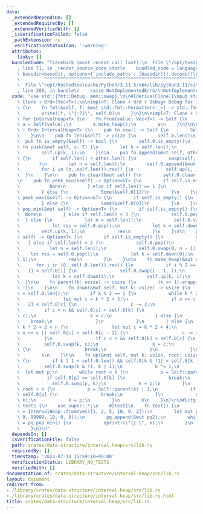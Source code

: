 ```yaml
---
data:
  _extendedDependsOn: []
  _extendedRequiredBy: []
  _extendedVerifiedWith: []
  _isVerificationFailed: false
  _pathExtension: rs
  _verificationStatusIcon: ':warning:'
  attributes:
    links: []
  bundledCode: "Traceback (most recent call last):\n  File \"/opt/hostedtoolcache/Python/3.11.5/x64/lib/python3.11/site-packages/onlinejudge_verify/documentation/build.py\"\
    , line 71, in _render_source_code_stat\n    bundled_code = language.bundle(stat.path,\
    \ basedir=basedir, options={'include_paths': [basedir]}).decode()\n          \
    \         ^^^^^^^^^^^^^^^^^^^^^^^^^^^^^^^^^^^^^^^^^^^^^^^^^^^^^^^^^^^^^^^^^^^^^^^^^^^^^^^^^\n\
    \  File \"/opt/hostedtoolcache/Python/3.11.5/x64/lib/python3.11/site-packages/onlinejudge_verify/languages/rust.py\"\
    , line 288, in bundle\n    raise NotImplementedError\nNotImplementedError\n"
  code: "use std::{fmt::Debug, mem::swap};\n\n#[derive(Clone)]\npub struct IntervalHeap<T:\
    \ Clone + Ord>(Vec<T>);\n\nimpl<T: Clone + Ord + Debug> Debug for IntervalHeap<T>\
    \ {\n    fn fmt(&self, f: &mut std::fmt::Formatter<'_>) -> std::fmt::Result {\n\
    \        write!(f, \"{:?}\", self.0)\n    }\n}\n\nimpl<T: Clone + Ord> From<Vec<T>>\
    \ for IntervalHeap<T> {\n    fn from(value: Vec<T>) -> Self {\n        let mut\
    \ a = Self(value);\n        a.make_heap();\n        a\n    }\n}\n\nimpl<T: Clone\
    \ + Ord> IntervalHeap<T> {\n    pub fn new() -> Self {\n        Self(vec![])\n\
    \    }\n\n    pub fn len(&self) -> usize {\n        self.0.len()\n    }\n\n  \
    \  pub fn is_empty(&self) -> bool {\n        self.0.is_empty()\n    }\n\n    pub\
    \ fn push(&mut self, x: T) {\n        let k = self.len();\n        self.0.push(x);\n\
    \        self.up(k, 1);\n    }\n\n    pub fn append(&mut self, other: &mut Self)\
    \ {\n        if self.len() < other.len() {\n            swap(self, other);\n \
    \       }\n        let n = self.len();\n        self.0.append(&mut other.0);\n\
    \        for i in (n..self.len()).rev() {\n            self.up(i, 1);\n      \
    \  }\n    }\n\n    pub fn clear(&mut self) {\n        self.0.clear();\n    }\n\
    \n    pub fn peek_min(&self) -> Option<&T> {\n        if self.is_empty() {\n \
    \           None\n        } else if self.len() == 1 {\n            Some(&self.0[0])\n\
    \        } else {\n            Some(&self.0[1])\n        }\n    }\n\n    pub fn\
    \ peek_max(&self) -> Option<&T> {\n        if self.is_empty() {\n            None\n\
    \        } else {\n            Some(&self.0[0])\n        }\n    }\n\n    pub fn\
    \ pop_min(&mut self) -> Option<T> {\n        if self.is_empty() {\n          \
    \  None\n        } else if self.len() < 3 {\n            self.0.pop()\n      \
    \  } else {\n            let n = self.len();\n            self.0.swap(1, n - 1);\n\
    \            let res = self.0.pop();\n            let k = self.down(1);\n    \
    \        self.up(k, 1);\n            res\n        }\n    }\n\n    pub fn pop_max(&mut\
    \ self) -> Option<T> {\n        if self.is_empty() {\n            None\n     \
    \   } else if self.len() < 2 {\n            self.0.pop()\n        } else {\n \
    \           let n = self.len();\n            self.0.swap(0, n - 1);\n        \
    \    let res = self.0.pop();\n            let k = self.down(0);\n            self.up(k,\
    \ 1);\n            res\n        }\n    }\n\n    fn make_heap(&mut self) {\n  \
    \      for i in (0..self.0.len()).rev() {\n            if i % 2 == 1 && self.0[i\
    \ - 1] < self.0[i] {\n                self.0.swap(i - 1, i);\n            }\n\
    \            let k = self.down(i);\n            self.up(k, i);\n        }\n  \
    \  }\n\n    fn parent(k: usize) -> usize {\n        (k >> 1).wrapping_sub(1) &\
    \ !1\n    }\n\n    fn down(&mut self, mut k: usize) -> usize {\n        let n\
    \ = self.0.len();\n        if k % 2 == 1 {\n            while k * 2 + 1 < n {\n\
    \                let mut c = k * 2 + 3;\n                if n <= c || self.0[c\
    \ - 2] < self.0[c] {\n                    c -= 2;\n                }\n       \
    \         if c < n && self.0[c] < self.0[k] {\n                    self.0.swap(k,\
    \ c);\n                    k = c;\n                } else {\n                \
    \    break;\n                }\n            }\n        } else {\n            while\
    \ k * 2 + 2 < n {\n                let mut c = k * 2 + 4;\n                if\
    \ n <= c || self.0[c] < self.0[c - 2] {\n                    c -= 2;\n       \
    \         }\n                if c < n && self.0[k] < self.0[c] {\n           \
    \         self.0.swap(k, c);\n                    k = c;\n                } else\
    \ {\n                    break;\n                }\n            }\n        }\n\
    \        k\n    }\n\n    fn up(&mut self, mut k: usize, root: usize) -> usize\
    \ {\n        if k | 1 < self.0.len() && self.0[k & !1] < self.0[k | 1] {\n   \
    \         self.0.swap(k & !1, k | 1);\n            k ^= 1;\n        }\n      \
    \  let mut p;\n        while root < k {\n            p = Self::parent(k);\n  \
    \          if self.0[p] >= self.0[k] {\n                break;\n            }\n\
    \            self.0.swap(p, k);\n            k = p;\n        }\n        while\
    \ root < k {\n            p = Self::parent(k) | 1;\n            if self.0[k] >=\
    \ self.0[p] {\n                break;\n            }\n            self.0.swap(p,\
    \ k);\n            k = p;\n        }\n        k\n    }\n}\n\n#[cfg(test)]\nmod\
    \ tests {\n    use super::*;\n    #[test]\n    fn test() {\n        let mut pq\
    \ = IntervalHeap::from(vec![1, 2, 5, 10, 9, 2]);\n        let mut pq2 = IntervalHeap::from(vec![11,\
    \ 9, 99999, 10, 0, 0]);\n        pq.append(&mut pq2);\n        while let Some(x)\
    \ = pq.pop_min() {\n            eprint!(\"{} \", x);\n        }\n        eprintln!();\n\
    \    }\n}\n"
  dependsOn: []
  isVerificationFile: false
  path: crates/data-structure/interval-heap/src/lib.rs
  requiredBy: []
  timestamp: '2023-07-10 15:59:10+09:00'
  verificationStatus: LIBRARY_NO_TESTS
  verifiedWith: []
documentation_of: crates/data-structure/interval-heap/src/lib.rs
layout: document
redirect_from:
- /library/crates/data-structure/interval-heap/src/lib.rs
- /library/crates/data-structure/interval-heap/src/lib.rs.html
title: crates/data-structure/interval-heap/src/lib.rs
---
```

